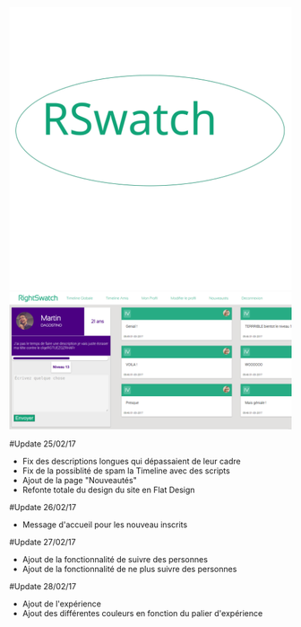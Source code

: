 ![alt tag](img/logo.svg)
![alt tag](RightSwatch.png)

#Update 25/02/17

- Fix des descriptions longues qui dépassaient de leur cadre
- Fix de la possiblité de spam la Timeline avec des scripts
- Ajout de la page "Nouveautés"
- Refonte totale du design du site en Flat Design

#Update 26/02/17

- Message d'accueil pour les nouveau inscrits

#Update 27/02/17

- Ajout de la fonctionnalité de suivre des personnes
- Ajout de la fonctionnalité de ne plus suivre des personnes

#Update 28/02/17

- Ajout de l'expérience
- Ajout des différentes couleurs en fonction du palier d'expérience